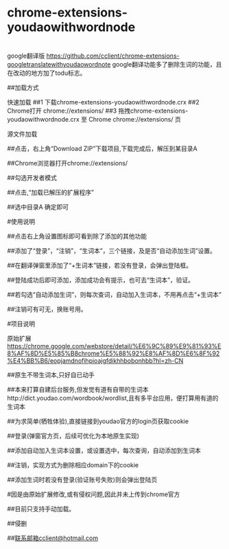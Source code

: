 # chrome-extensions-youdaowithwordnode
#
google翻译版 https://github.com/cclient/chrome-extensions-googletranslatewithyoudaowordnote
google翻译功能多了删除生词的功能，且在改动的地方加了todu标志。

##加载方式

快速加载
##1 下载chrome-extensions-youdaowithwordnode.crx
##2 Chrome打开 chrome://extensions/
##3 拖拽chrome-extensions-youdaowithwordnode.crx 至 Chrome chrome://extensions/ 页

源文件加载

##点击，右上角“Download ZIP”下载项目,下载完成后，解压到某目录A

##Chrome浏览器打开chrome://extensions/

##勾选开发者模式

##点击,“加载已解压的扩展程序”

##选中目录A 确定即可

#使用说明

##点击右上角设置图标即可看到除了添加的其他功能

##添加了“登录”，“注销”，“生词本”，三个链接，及是否“自动添加生词”设置。

##在翻译弹窗里添加了“+生词本”链接，若没有登录，会弹出登陆框。

##登陆成功后即可添加，添加成功会有提示，也可去“生词本”，验证。

##若勾选“自动添加生词”，则每次查词，自动加入生词本，不用再点击“+生词本”

##注销可有可无，换账号用。

#项目说明

原始扩展 https://chrome.google.com/webstore/detail/%E6%9C%89%E9%81%93%E8%AF%8D%E5%85%B8chrome%E5%88%92%E8%AF%8D%E6%8F%92%E4%BB%B6/eopjamdnofihpioajgfdikhhbobonhbb?hl=zh-CN

##原生不带生词本,只好自已动手

##本来打算自建后台服务,但发觉有道有自带的生词本http://dict.youdao.com/wordbook/wordlist,且有多平台应用，便打算用有道的生词本

##为求简单(牺牲体验),直接链接到youdao官方的login页获取cookie

##登录(弹窗官方页，后续可优化为本地原生实现)

##添加自动加入生词本设置，或设置选中，每次查询，自动添加到生词本

##注销，实现方式为删除相应domain下的cookie

##添加生词时若没有登录(验证账号失败)则会弹出登陆页



#因是由原始扩展修改,或有侵权问题,因此并未上传到chrome官方

##目前只支持手动加载。

##侵删

##联系邮箱cclient@hotmail.com
